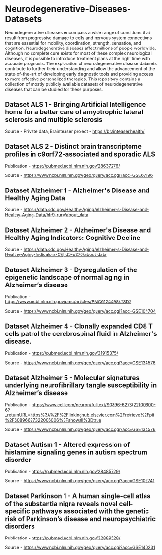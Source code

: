# Neurodegenerative-Diseases-Datasets
Neurodegenerative diseases encompass a wide range of conditions that result from progressive damage to cells and nervous system connections that are essential for mobility, coordination, strength, sensation, and cognition. Neurodegenerative diseases affect millions of people worldwide. Although no complete cure exists for most of these complex neurological diseases, it is possible to introduce treatment plans at the right time with accurate prognosis. The exploration of neurodegenerative disease datasets contribute to further their understanding and allow the advancement of the state-of-the-art of developing early diagnostic tools and providing access to more effective personalized therapies. This repository contains a collection of mostly publicly available datasets of neurodegenerative diseases that can be studied for these purposes.

## Dataset ALS 1 - Bringing Artificial Intelligence home for a better care of amyotrophic lateral sclerosis and multiple sclerosis
Source - Private data, Brainteaser project - https://brainteaser.health/

## Dataset ALS 2 - Distinct brain transcriptome profiles in c9orf72-associated and sporadic ALS
Publication - https://pubmed.ncbi.nlm.nih.gov/28637276/


Source - https://www.ncbi.nlm.nih.gov/geo/query/acc.cgi?acc=GSE67196

## Dataset Alzheimer 1 - Alzheimer's Disease and Healthy Aging Data
Source - https://data.cdc.gov/Healthy-Aging/Alzheimer-s-Disease-and-Healthy-Aging-Data/hfr9-rurv/about_data

## Dataset Alzheimer 2 - Alzheimer's Disease and Healthy Aging Indicators: Cognitive Decline
Source - https://data.cdc.gov/Healthy-Aging/Alzheimer-s-Disease-and-Healthy-Aging-Indicators-C/jhd5-u276/about_data

## Dataset Alzheimer 3 - Dysregulation of the epigenetic landscape of normal aging in Alzheimer’s disease
Publication - https://www.ncbi.nlm.nih.gov/pmc/articles/PMC6124498/#SD2


Source - https://www.ncbi.nlm.nih.gov/geo/query/acc.cgi?acc=GSE104704

## Dataset Alzheimer 4 - Clonally expanded CD8 T cells patrol the cerebrospinal fluid in Alzheimer's disease.
Publication - https://pubmed.ncbi.nlm.nih.gov/31915375/


Source - https://www.ncbi.nlm.nih.gov/geo/query/acc.cgi?acc=GSE134576

## Dataset Alzheimer 5 - Molecular signatures underlying neurofibrillary tangle susceptibility in Alzheimer’s disease
Publication - https://www.cell.com/neuron/fulltext/S0896-6273(22)00600-6?_returnURL=https%3A%2F%2Flinkinghub.elsevier.com%2Fretrieve%2Fpii%2FS0896627322006006%3Fshowall%3Dtrue


Source - https://www.ncbi.nlm.nih.gov/geo/query/acc.cgi?acc=GSE134576

## Dataset Autism 1 - Altered expression of histamine signaling genes in autism spectrum disorder
Publication - https://pubmed.ncbi.nlm.nih.gov/28485729/


Source - https://www.ncbi.nlm.nih.gov/geo/query/acc.cgi?acc=GSE102741

## Dataset Parkinson 1 - A human single-cell atlas of the substantia nigra reveals novel cell-specific pathways associated with the genetic risk of Parkinson’s disease and neuropsychiatric disorders
Publication - https://pubmed.ncbi.nlm.nih.gov/32889528/


Source - https://www.ncbi.nlm.nih.gov/geo/query/acc.cgi?acc=GSE140231
